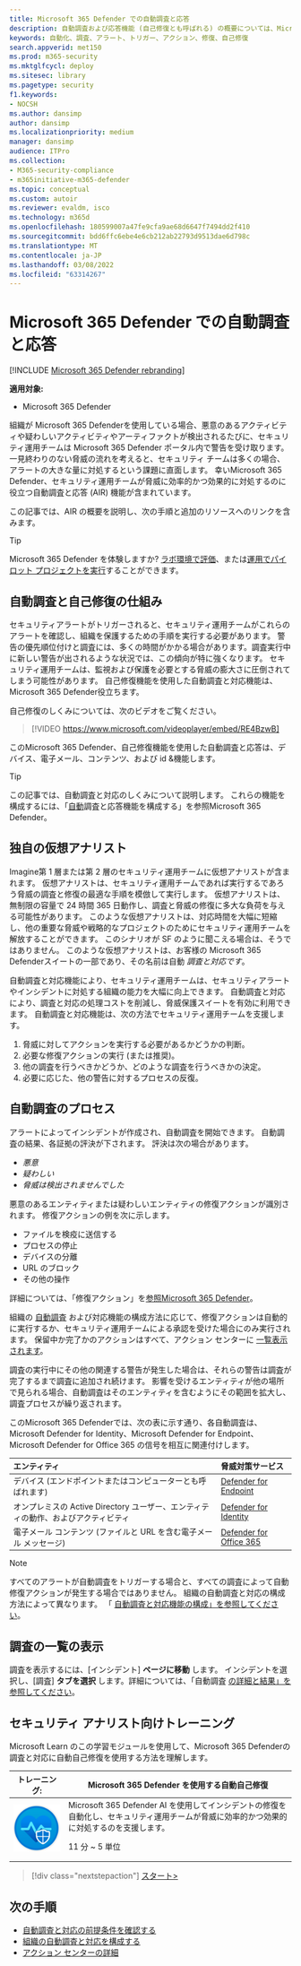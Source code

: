 ```yaml
---
title: Microsoft 365 Defender での自動調査と応答
description: 自動調査および応答機能 (自己修復とも呼ばれる) の概要については、Microsoft 365 Defender
keywords: 自動化、調査、アラート、トリガー、アクション、修復、自己修復
search.appverid: met150
ms.prod: m365-security
ms.mktglfcycl: deploy
ms.sitesec: library
ms.pagetype: security
f1.keywords:
- NOCSH
ms.author: dansimp
author: dansimp
ms.localizationpriority: medium
manager: dansimp
audience: ITPro
ms.collection:
- M365-security-compliance
- m365initiative-m365-defender
ms.topic: conceptual
ms.custom: autoir
ms.reviewer: evaldm, isco
ms.technology: m365d
ms.openlocfilehash: 180599007a47fe9cfa9ae68d6647f7494dd2f410
ms.sourcegitcommit: bdd6ffc6ebe4e6cb212ab22793d9513dae6d798c
ms.translationtype: MT
ms.contentlocale: ja-JP
ms.lasthandoff: 03/08/2022
ms.locfileid: "63314267"
---
```

# <a name="automated-investigation-and-response-in-microsoft-365-defender"></a>Microsoft 365 Defender での自動調査と応答

[!INCLUDE [Microsoft 365 Defender rebranding](../includes/microsoft-defender.md)]

**適用対象:**
- Microsoft 365 Defender

組織が Microsoft 365 Defenderを使用[](microsoft-365-defender.md)している場合、悪意のあるアクティビティや疑わしいアクティビティやアーティファクトが検出されるたびに、セキュリティ運用チームは Microsoft 365 Defender ポータル内で警告を受け取ります。 一見終わりのない脅威の流れを考えると、セキュリティ チームは多くの場合、アラートの大きな量に対処するという課題に直面します。 幸いMicrosoft 365 Defender、セキュリティ運用チームが脅威に効率的かつ効果的に対処するのに役立つ自動調査と応答 (AIR) 機能が含まれています。

この記事では、AIR の概要を説明し、次の手順と追加のリソースへのリンクを含みます。

> [!TIP]
> Microsoft 365 Defender を体験しますか? [ラボ環境で評価](m365d-evaluation.md?ocid=cx-docs-MTPtriallab)、または[運用でパイロット プロジェクトを実行](m365d-pilot.md?ocid=cx-evalpilot)することができます。

## <a name="how-automated-investigation-and-self-healing-works"></a>自動調査と自己修復の仕組み

セキュリティアラートがトリガーされると、セキュリティ運用チームがこれらのアラートを確認し、組織を保護するための手順を実行する必要があります。 警告の優先順位付けと調査には、多くの時間がかかる場合があります。調査実行中に新しい警告が出されるような状況では、この傾向が特に強くなります。 セキュリティ運用チームは、監視および保護を必要とする脅威の膨大さに圧倒されてしまう可能性があります。 自己修復機能を使用した自動調査と対応機能は、Microsoft 365 Defender役立ちます。

自己修復のしくみについては、次のビデオをご覧ください。 <p>

> [!VIDEO https://www.microsoft.com/videoplayer/embed/RE4BzwB]

このMicrosoft 365 Defender、自己修復機能を使用した自動調査と応答は、デバイス、電子メール、コンテンツ、および id &機能します。
 
> [!TIP]
> この記事では、自動調査と対応のしくみについて説明します。 これらの機能を構成するには、「[自動](m365d-configure-auto-investigation-response.md)調査と応答機能を構成する」を参照Microsoft 365 Defender。

## <a name="your-own-virtual-analyst"></a>独自の仮想アナリスト

Imagine第 1 層または第 2 層のセキュリティ運用チームに仮想アナリストが含まれます。 仮想アナリストは、セキュリティ運用チームであれば実行するであろう脅威の調査と修復の最適な手順を模倣して実行します。 仮想アナリストは、無制限の容量で 24 時間 365 日動作し、調査と脅威の修復に多大な負荷を与える可能性があります。 このような仮想アナリストは、対応時間を大幅に短縮し、他の重要な脅威や戦略的なプロジェクトのためにセキュリティ運用チームを解放することができます。 このシナリオが SF のように聞こえる場合は、そうではありません。 このような仮想アナリストは、お客様の Microsoft 365 Defenderスイートの一部であり、その名前は自動 *調査と対応です*。

自動調査と対応機能により、セキュリティ運用チームは、セキュリティアラートやインシデントに対処する組織の能力を大幅に向上できます。 自動調査と対応により、調査と対応の処理コストを削減し、脅威保護スイートを有効に利用できます。 自動調査と対応機能は、次の方法でセキュリティ運用チームを支援します。

1. 脅威に対してアクションを実行する必要があるかどうかの判断。
2. 必要な修復アクションの実行 (または推奨)。
3. 他の調査を行うべきかどうか、どのような調査を行うべきかの決定。
4. 必要に応じた、他の警告に対するプロセスの反復。

## <a name="the-automated-investigation-process"></a>自動調査のプロセス

アラートによってインシデントが作成され、自動調査を開始できます。 自動調査の結果、各証拠の評決が下されます。 評決は次の場合があります。
- *悪意*
- *疑わしい* 
- *脅威は検出されませんでした* 

悪意のあるエンティティまたは疑わしいエンティティの修復アクションが識別されます。 修復アクションの例を次に示します。

- ファイルを検疫に送信する
- プロセスの停止
- デバイスの分離
- URL のブロック 
- その他の操作

詳細については、「修復アクション」を[参照Microsoft 365 Defender](m365d-remediation-actions.md)。

組織の [自動調査](m365d-configure-auto-investigation-response.md) および対応機能の構成方法に応じて、修復アクションは自動的に実行するか、セキュリティ運用チームによる承認を受けた場合にのみ実行されます。 保留中か完了かのアクションはすべて、アクション センターに [一覧表示されます](m365d-action-center.md)。

調査の実行中にその他の関連する警告が発生した場合は、それらの警告は調査が完了するまで調査に追加され続けます。 影響を受けるエンティティが他の場所で見られる場合、自動調査はそのエンティティを含むようにその範囲を拡大し、調査プロセスが繰り返されます。 

このMicrosoft 365 Defenderでは、次の表に示す通り、各自動調査は、Microsoft Defender for Identity、Microsoft Defender for Endpoint、Microsoft Defender for Office 365 の信号を相互に関連付けします。 

|エンティティ |脅威対策サービス  |
|:---------|:---------|
|デバイス (エンドポイントまたはコンピューターとも呼ばれます) |[Defender for Endpoint](../defender-endpoint/automated-investigations.md) |      
|オンプレミスの Active Directory ユーザー、エンティティの動作、およびアクティビティ     |[Defender for Identity](/azure-advanced-threat-protection/what-is-atp) |      
|電子メール コンテンツ (ファイルと URL を含む電子メール メッセージ)     |[Defender for Office 365](../office-365-security/defender-for-office-365.md) |

> [!NOTE]
> すべてのアラートが自動調査をトリガーする場合と、すべての調査によって自動修復アクションが発生する場合ではありません。 組織の自動調査と対応の構成方法によって異なります。 「 [自動調査と対応機能の構成」を参照してください](m365d-configure-auto-investigation-response.md)。

## <a name="viewing-a-list-of-investigations"></a>調査の一覧の表示

調査を表示するには、[インシデント] **ページに移動** します。 インシデントを選択し、[調査] **タブを選択** します。詳細については、「自動調査 [の詳細と結果」を参照してください](m365d-autoir-results.md)。

## <a name="training-for-security-analysts"></a>セキュリティ アナリスト向けトレーニング

Microsoft Learn のこの学習モジュールを使用して、Microsoft 365 Defenderの調査と対応に自動自己修復を使用する方法を理解します。

|トレーニング: |Microsoft 365 Defender を使用する自動自己修復|
|---|---|
|![トレーニング アイコンを使用して自己修復Microsoft 365 Defender自動化します。](../../media/m365d-autoir/m365-defender-auto-self-healing.svg)| Microsoft 365 Defender AI を使用してインシデントの修復を自動化し、セキュリティ運用チームが脅威に効率的かつ効果的に対処するのを支援します。 <p> 11 分 ~ 5 単位 |

> [!div class="nextstepaction"]
> [スタート>](/learn/modules/defender-self-healing/)

## <a name="next-steps"></a>次の手順

- [自動調査と対応の前提条件を確認する](m365d-configure-auto-investigation-response.md#prerequisites-for-automated-investigation-and-response-in-microsoft-365-defender)
- [組織の自動調査と対応を構成する](m365d-configure-auto-investigation-response.md)
- [アクション センターの詳細](m365d-action-center.md)
